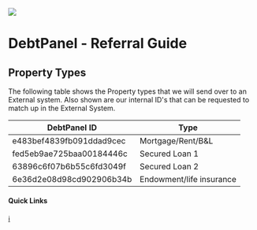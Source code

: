 ![](https://s3.eu-west-2.amazonaws.com/cdn.debtpanel.co.uk/images/green-white.jpg)

# DebtPanel - Referral Guide

## Property Types

The following table shows the Property types that we will send over to an External system. Also shown are our internal ID's that can be requested to match up in the External System.

DebtPanel ID | Type
--- | ---
e483bef4839fb091ddad9cec | Mortgage/Rent/B&L
fed5eb9ae725baa00184446c | Secured Loan 1
63896c6f07b6b55c6fd3049f | Secured Loan 2
6e36d2e08d98cd902906b34b | Endowment/life insurance

#### Quick Links

[:information_source:](../readme.md)